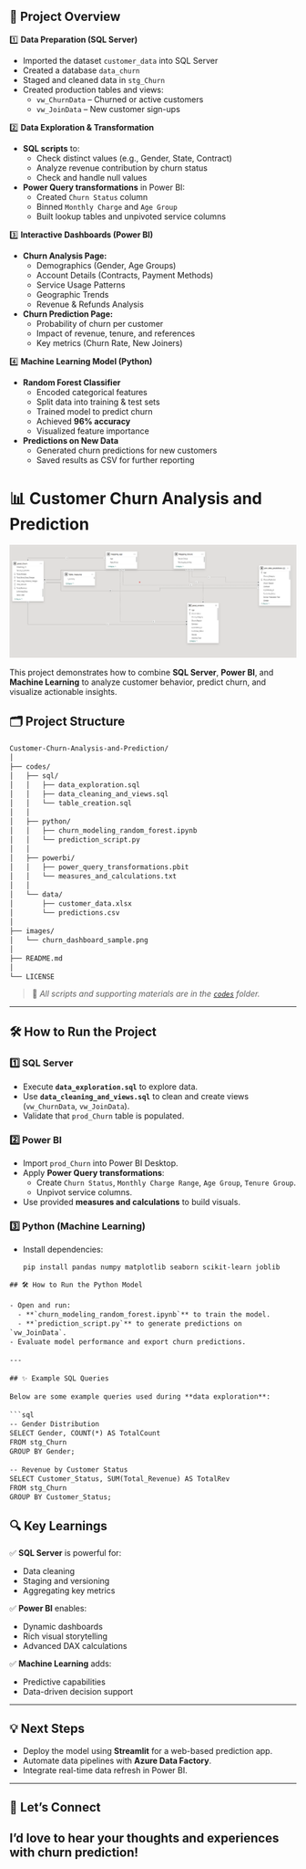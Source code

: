 ## 🚀 Project Overview


1️⃣ **Data Preparation (SQL Server)**  
- Imported the dataset `customer_data` into SQL Server  
- Created a database `data_churn`  
- Staged and cleaned data in `stg_Churn`  
- Created production tables and views:
  - `vw_ChurnData` – Churned or active customers
  - `vw_JoinData` – New customer sign-ups

2️⃣ **Data Exploration & Transformation**
- **SQL scripts** to:
  - Check distinct values (e.g., Gender, State, Contract)
  - Analyze revenue contribution by churn status
  - Check and handle null values
- **Power Query transformations** in Power BI:
  - Created `Churn Status` column
  - Binned `Monthly Charge` and `Age Group`
  - Built lookup tables and unpivoted service columns

3️⃣ **Interactive Dashboards (Power BI)**
- **Churn Analysis Page:**
  - Demographics (Gender, Age Groups)
  - Account Details (Contracts, Payment Methods)
  - Service Usage Patterns
  - Geographic Trends
  - Revenue & Refunds Analysis
- **Churn Prediction Page:**
  - Probability of churn per customer
  - Impact of revenue, tenure, and references
  - Key metrics (Churn Rate, New Joiners)

4️⃣ **Machine Learning Model (Python)**
- **Random Forest Classifier**
  - Encoded categorical features
  - Split data into training & test sets
  - Trained model to predict churn
  - Achieved **96% accuracy**
  - Visualized feature importance
- **Predictions on New Data**
  - Generated churn predictions for new customers
  - Saved results as CSV for further reporting

# 📊 Customer Churn Analysis and Prediction

![Data Model](./data_model.png)

This project demonstrates how to combine **SQL Server**, **Power BI**, and **Machine Learning** to analyze customer behavior, predict churn, and visualize actionable insights.


## 🗂️ Project Structure

```text
Customer-Churn-Analysis-and-Prediction/
│
├── codes/
│   ├── sql/
│   │   ├── data_exploration.sql
│   │   ├── data_cleaning_and_views.sql
│   │   └── table_creation.sql
│   │
│   ├── python/
│   │   ├── churn_modeling_random_forest.ipynb
│   │   └── prediction_script.py
│   │
│   ├── powerbi/
│   │   ├── power_query_transformations.pbit
│   │   └── measures_and_calculations.txt
│   │
│   └── data/
│       ├── customer_data.xlsx
│       └── predictions.csv
│
├── images/
│   └── churn_dashboard_sample.png
│
├── README.md
│
└── LICENSE

```

> 📂 *All scripts and supporting materials are in the [`codes`](codes) folder.*

---

## 🛠️ How to Run the Project

### 1️⃣ SQL Server

- Execute **`data_exploration.sql`** to explore data.
- Use **`data_cleaning_and_views.sql`** to clean and create views (`vw_ChurnData`, `vw_JoinData`).
- Validate that `prod_Churn` table is populated.

### 2️⃣ Power BI

- Import `prod_Churn` into Power BI Desktop.
- Apply **Power Query transformations**:
  - Create `Churn Status`, `Monthly Charge Range`, `Age Group`, `Tenure Group`.
  - Unpivot service columns.
- Use provided **measures and calculations** to build visuals.

### 3️⃣ Python (Machine Learning)

- Install dependencies:

  ```bash
  pip install pandas numpy matplotlib seaborn scikit-learn joblib

```
## 🛠️ How to Run the Python Model

- Open and run:
  - **`churn_modeling_random_forest.ipynb`** to train the model.
  - **`prediction_script.py`** to generate predictions on `vw_JoinData`.
- Evaluate model performance and export churn predictions.

---

## ✨ Example SQL Queries

Below are some example queries used during **data exploration**:

```sql
-- Gender Distribution
SELECT Gender, COUNT(*) AS TotalCount
FROM stg_Churn
GROUP BY Gender;

-- Revenue by Customer Status
SELECT Customer_Status, SUM(Total_Revenue) AS TotalRev
FROM stg_Churn
GROUP BY Customer_Status;

```
## 🔍 Key Learnings

✅ **SQL Server** is powerful for:
- Data cleaning
- Staging and versioning
- Aggregating key metrics

✅ **Power BI** enables:
- Dynamic dashboards
- Rich visual storytelling
- Advanced DAX calculations

✅ **Machine Learning** adds:
- Predictive capabilities
- Data-driven decision support

---

## 💡 Next Steps

- Deploy the model using **Streamlit** for a web-based prediction app.
- Automate data pipelines with **Azure Data Factory**.
- Integrate real-time data refresh in Power BI.
---
## 🤝 Let’s Connect

I’d love to hear your thoughts and experiences with churn prediction!  
---


